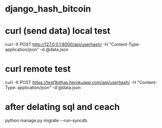 # django_hash_bitcoin
 
# curl (send data) local test
curl -X POST http://127.0.0.1:8000/api/userhash/ -H "Content-Type: application/json" -d @data.json
# curl remote test
curl -X POST https://test1bithas.herokuapp.com/api/userhash/ -H "Content-Type: application/json" -d @data.json

# after delating sql and ceach
python manage.py migrate --run-syncdb
